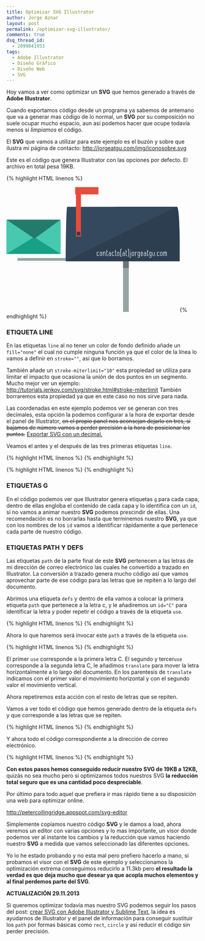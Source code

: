 ```yaml
---
title: Optimizar SVG Illustrator
author: Jorge Aznar
layout: post
permalink: /optimizar-svg-illustrator/
comments: true
dsq_thread_id:
  - 2099041953
tags:
  - Adobe Illustrator
  - Diseño Gráfico
  - Diseño Web
  - SVG
---
```

Hoy vamos a ver como optimizar un **SVG** que hemos generado a través de **Adobe Illustrator**.

Cuando exportamos código desde un programa ya sabemos de antemano que va a generar mas código de lo normal, un **SVG** por su composición no suele ocupar mucho espacio, aun así podemos hacer que ocupe todavía menos si *limpiamos* el código.

<!--more-->

El **SVG** que vamos a utilizar para este ejemplo es el buzón y sobre que ilustra mi página de contacto: <a href="http://jorgeatgu.com/img/iconosobre.svg" target="_blank">http://jorgeatgu.com/img/iconosobre.svg</a>

Este es el código que genera Illustrator con las opciones por defecto. El archivo en total pesa 19KB.

{% highlight HTML linenos %}<?xml version="1.0" encoding="utf-8"?>
<!DOCTYPE svg PUBLIC "-//W3C//DTD SVG 1.1//EN" "http://www.w3.org/Graphics/SVG/1.1/DTD/svg11.dtd">
<svg version="1.1" id="Capa_1" xmlns="http://www.w3.org/2000/svg" xmlns:xlink="http://www.w3.org/1999/xlink" x="0px" y="0px"
	 width="453.015px" height="326.903px" viewBox="97.901 205.445 453.015 326.903"
	 enable-background="new 97.901 205.445 453.015 326.903" xml:space="preserve">
<line fill="none" 	stroke="#95A5A6" stroke-width="7"
					stroke-miterlimit="10"
					x1="261.769" y1="395.169" x2="126.766" y2="395.169"/>
<line fill="none" 	stroke="#95A5A6"
					stroke-width="15" stroke-miterlimit="10"
					x1="410.313" y1="532.349" x2="410.313" y2="398.792"/>
<line fill="none" 	stroke="#6D7575" stroke-width="15" stroke-miterlimit="10"
					x1="410.313" y1="417.632" x2="410.313" y2="398.792"/>
<path fill="#34495E" d="M550.725,399.876H253.01c0,0,0.372-132.317,3.637-142.253c2.234,0.034,285.124-0.132,286.8,0
	C552.773,259.225,550.725,399.876,550.725,399.876z"/>
<path fill="#2C3E50" d="M550.725,399.876H253.01c0,0,288.764-142.385,290.437-142.253
	C552.773,259.225,550.725,399.876,550.725,399.876z"/>
<polygon fill="#47C9AF" points="167.908,338.555 239.688,380.977 239.688,291.115 "/>
<polygon fill="#16A085" points="97.901,291.198 97.901,380.997 240.075,380.997 "/>
<line fill="none" 	stroke="#E74C3C" stroke-width="19" stroke-miterlimit="10"
					x1="277.58" y1="215.579" x2="338.489" y2="215.579"/>
<line fill="none" 	stroke="#E74C3C" stroke-width="13" stroke-miterlimit="10"
					x1="286.275" y1="335.418" x2="286.275" y2="211.499"/>
<polygon fill="#47C9AF" points="175.828,333.536 97.901,291.115 97.901,380.977 "/>
<polyline fill="#237C6B" points="239.688,291.115 171.27,340.936 97.901,291.198 "/>
<g id="Capa_3">
</g>
<rect x="281.765" y="323.055" fill="#2C3E50" width="9.311" height="9.311"/>
<g enable-background="new    ">
	<path fill="#FFFFFF" d="M339.61,377.372c-0.107,0.135-0.297,0.297-0.378,0.324c-0.648-1.351-3.079-1.756-3.538-0.648
		c-0.513,1.188-0.513,2.053-0.432,3.214c0.107,1.945-0.027,2.782,0.107,3.538c0.136,0.757,0.54,1.216,1.81,1.404
		c0.54,0.081,1.783-1.053,1.999-1.944c0.081-0.216,1.026,0.243,0.972,0.378c-0.864,1.432-0.566,1.918-2.646,2.566
		c-2.241,0.729-3.214-1.837-3.295-2.188c-0.189-0.729-0.189-1.162-0.189-1.566c0-0.217,0-0.433,0.027-0.648
		c0.027-0.243,0.027-0.702,0-1.432c-0.081-1.944-0.297-2.161,0.675-3.97c0.729-1.486,4.564-0.945,4.916,0.351
		C339.988,377.156,339.718,377.237,339.61,377.372z"/>
	<path fill="#FFFFFF" d="M342.203,379.776c0-1.297,0.08-2.593,1.025-3.538c0.541-0.541,1.378-0.702,2.377-0.702
		c2.62,0,2.512,3.727,2.512,6.4c0,2.917-0.648,4.349-2.593,4.349c-2.89,0-3.349-2.485-3.349-5.186
		C342.176,380.775,342.122,380.208,342.203,379.776z M346.335,384.854c-0.027,0-0.054,0.027-0.081,0.027
		c0.081-0.027,0.108-0.108,0.189-0.189c0.297-0.459,0.404-0.675,0.404-2.917c0-2.593-0.054-5.186-1.296-5.186
		c-0.648,0-1.27,0.216-1.566,0.514c-0.648,0.621-0.729,1.647-0.729,2.728v0.459c0,0.081,0.027,0.135,0.027,0.216v0.621
		c0,0.055,0,0.081-0.027,0.108v0.648c0,1.62,0.297,3.24,2.025,3.24h0.271l0.648-0.216c0,0,0.026,0,0.054-0.026L346.335,384.854z"/>
	<path fill="#FFFFFF" d="M351.708,386.149c0,0.055-0.864,0.108-0.945,0.136c-0.081,0.026-0.135-0.189-0.162-0.271
		c-0.081-0.297-0.054-0.621-0.054-0.918v-1.675c0.027-0.918,0.027-1.539,0-1.836c0-0.622,0.027-1.188,0-2.404
		c0-1.107,0.081-2.403,0.081-3.511c0-0.189,0.918-0.162,1.216-0.027v0.648c0.242-0.352,0.566-0.433,0.972-0.648
		c0.189-0.107,0.567-0.188,1.08-0.27c0.541-0.081,0.945-0.055,1.188,0.054c0.757,0.324,1.188,1.188,1.351,1.972
		c0.486,2.134,0.297,3.754,0.297,5.915c0,1.053,0.136,1.593,0,2.781c-0.297-0.054-1.08,0.297-1.08-0.108v-0.161
		c0-0.027,0.027-0.081,0.027-0.108c0.135-1.513-0.027-2.215-0.027-3.592v-0.54c0-0.136-0.027-0.648-0.054-1.54
		c-0.027-0.892-0.081-1.566-0.162-1.998c-0.108-0.864-0.405-1.594-1.161-1.594c-0.676,0-1.107,0.216-1.891,0.729
		c-0.378,0.242-0.567,0.675-0.595,1.35c-0.026,0.676-0.026,1.864-0.054,3.565s-0.027,2.728-0.054,3.052
		C351.682,385.394,351.898,386.123,351.708,386.149z"/>
	<path fill="#FFFFFF" d="M359.568,373.564c0-2.242,0.027-2.512,0.108-3.079c0.162-0.081,0.891-0.027,1.107-0.027
		c-0.081,1.161-0.136,2.269-0.027,3.241c0.973,0.027,1.404,0.135,2.241,0.162c0.243,0.107,0.162,0.675-0.026,0.891
		c-0.783-0.026-1.216-0.026-2.188-0.054c0,2.377-0.081,6.995,0.054,9.372c0.081,2.484,2.053,0.783,1.972,0.702l0.513,0.486
		c0.433,0.567-2.565,1.917-3.295,0.459c-0.513-1.539-0.297-1.485-0.378-4.213c0-2.323,0.027-1.188-0.054-3.512L359.568,373.564z"/>
	<path fill="#FFFFFF" d="M365.509,376.184c1.243-0.297,1.351-0.702,2.674-0.567c3.809,0.379,2.674,4.511,2.81,7.266
		c-0.055,1.188-0.081,1.863-0.108,2.053c0,0.162,0,0.324,0.027,0.513l-0.055,0.757c-0.216,0.107-0.864,0.135-1.107,0.026
		c-0.999,0-3.511,0.676-4.159-1.026c-0.594-1.539-0.647-4.456,0.676-5.536c1.107-0.892,1.998-0.486,3.483-0.243
		c0-0.54,0.162,0.405,0.081-0.162c-0.135-1.323-0.162-2.674-1.647-2.593s-1.27,0.162-2.376,0.54
		C365.78,377.21,365.158,376.373,365.509,376.184z M369.723,382.99c0-0.352,0.026-2.134,0.026-2.485
		c-1.107-0.162-1.485-0.432-2.538-0.162c-0.919,0.298-1.188,2.215-0.757,4.24c0.298,1.216,1.837,0.702,2.863,0.702
		c0.081,0,0.162-0.026,0.243-0.026c0-0.648,0.135-1.351,0.162-1.972V382.99z"/>
	<path fill="#FFFFFF" d="M379.255,377.372c-0.107,0.135-0.297,0.297-0.378,0.324c-0.648-1.351-3.079-1.756-3.538-0.648
		c-0.513,1.188-0.513,2.053-0.432,3.214c0.107,1.945-0.027,2.782,0.107,3.538c0.136,0.757,0.54,1.216,1.81,1.404
		c0.54,0.081,1.783-1.053,1.999-1.944c0.081-0.216,1.026,0.243,0.972,0.378c-0.864,1.432-0.566,1.918-2.646,2.566
		c-2.241,0.729-3.214-1.837-3.295-2.188c-0.189-0.729-0.189-1.162-0.189-1.566c0-0.217,0-0.433,0.027-0.648
		c0.027-0.243,0.027-0.702,0-1.432c-0.081-1.944-0.297-2.161,0.676-3.97c0.729-1.486,4.563-0.945,4.915,0.351
		C379.633,377.156,379.364,377.237,379.255,377.372z"/>
	<path fill="#FFFFFF" d="M382.226,373.564c0-2.242,0.027-2.512,0.108-3.079c0.162-0.081,0.891-0.027,1.107-0.027
		c-0.081,1.161-0.136,2.269-0.027,3.241c0.973,0.027,1.404,0.135,2.241,0.162c0.243,0.107,0.162,0.675-0.026,0.891
		c-0.783-0.026-1.216-0.026-2.188-0.054c0,2.377-0.081,6.995,0.054,9.372c0.081,2.484,2.053,0.783,1.972,0.702l0.513,0.486
		c0.433,0.567-2.565,1.917-3.295,0.459c-0.513-1.539-0.297-1.485-0.378-4.213c0-2.323,0.027-1.188-0.054-3.512L382.226,373.564z"/>
	<path fill="#FFFFFF" d="M387.278,379.776c0-1.297,0.08-2.593,1.025-3.538c0.541-0.541,1.378-0.702,2.377-0.702
		c2.62,0,2.512,3.727,2.512,6.4c0,2.917-0.648,4.349-2.593,4.349c-2.89,0-3.349-2.485-3.349-5.186
		C387.25,380.775,387.197,380.208,387.278,379.776z M391.409,384.854c-0.027,0-0.054,0.027-0.081,0.027
		c0.081-0.027,0.108-0.108,0.189-0.189c0.297-0.459,0.404-0.675,0.404-2.917c0-2.593-0.054-5.186-1.296-5.186
		c-0.648,0-1.27,0.216-1.566,0.514c-0.648,0.621-0.729,1.647-0.729,2.728v0.459c0,0.081,0.027,0.135,0.027,0.216v0.621
		c0,0.055,0,0.081-0.027,0.108v0.648c0,1.62,0.297,3.24,2.025,3.24h0.271l0.648-0.216c0,0,0.026,0,0.054-0.026L391.409,384.854z"/>
	<path fill="#FFFFFF" d="M396.324,368.027c0.945-0.081,2.565-0.027,3.376,0.189c0.054,0.324,0.242,0.918-0.108,0.837
		c-0.514-0.216-2.215-0.216-2.512-0.081c-0.027,0-0.027,0-0.027,0.027c0.297,4.267-0.107,8.696,0.189,13.288
		c0.081,1.134-0.352,4.402,0.188,4.618c0.243,0.107,0.864,0.243,1.945,0c0.324,0.162,0.243,0.837,0.188,0.837
		c-3.754,0.567-3.457,0.297-3.511,0.027c-0.216-0.864-0.081-4.214-0.081-5.348c-0.081-4.673-0.189-9.237-0.216-13.909
		C395.838,368.189,396.081,368,396.324,368.027z"/>
	<path fill="#FFFFFF" d="M401.59,376.184c1.243-0.297,1.351-0.702,2.674-0.567c3.809,0.379,2.674,4.511,2.81,7.266
		c-0.055,1.188-0.081,1.863-0.108,2.053c0,0.162,0,0.324,0.027,0.513l-0.055,0.757c-0.216,0.107-0.864,0.135-1.107,0.026
		c-0.999,0-3.511,0.676-4.159-1.026c-0.594-1.539-0.647-4.456,0.676-5.536c1.107-0.892,1.998-0.486,3.483-0.243
		c0-0.54,0.162,0.405,0.081-0.162c-0.135-1.323-0.162-2.674-1.647-2.593s-1.27,0.162-2.376,0.54
		C401.861,377.21,401.24,376.373,401.59,376.184z M405.804,382.99c0-0.352,0.026-2.134,0.026-2.485
		c-1.107-0.162-1.485-0.432-2.538-0.162c-0.919,0.298-1.188,2.215-0.757,4.24c0.298,1.216,1.837,0.702,2.863,0.702
		c0.081,0,0.162-0.026,0.243-0.026c0-0.648,0.135-1.351,0.162-1.972V382.99z"/>
	<path fill="#FFFFFF" d="M409.881,373.564c0-2.242,0.027-2.512,0.108-3.079c0.162-0.081,0.891-0.027,1.107-0.027
		c-0.081,1.161-0.136,2.269-0.027,3.241c0.973,0.027,1.404,0.135,2.241,0.162c0.243,0.107,0.162,0.675-0.026,0.891
		c-0.783-0.026-1.216-0.026-2.188-0.054c0,2.377-0.081,6.995,0.054,9.372c0.081,2.484,2.053,0.783,1.972,0.702l0.513,0.486
		c0.433,0.567-2.565,1.917-3.295,0.459c-0.513-1.539-0.297-1.485-0.378-4.213c0-2.323,0.027-1.188-0.054-3.512L409.881,373.564z"/>
	<path fill="#FFFFFF" d="M415.066,368.271c0.838-0.243,1.405-0.081,2.242-0.216c0.216-0.189,0.783-0.136,0.973,0.054
		c0.216,0.189,0.242,0.459,0.107,0.675c-0.188,2.81,0.027,5.699,0.243,8.508c0.216,2.593,0.081,6.428,0.216,9.615
		c0.433,1.485,0.217,0.594-0.647,0.891c-0.757,0-2.998,0.055-2.998-0.135c0-0.216-0.271-0.567,0.107-0.811
		c0.676-0.404,1.404,0.136,2.161,0c0.081-2.809,0.026-6.562-0.189-9.507c0.081-2.728-0.324-5.671-0.243-8.399
		c-0.647,0.027-1.026-0.026-1.674,0.162C415.12,369.188,414.877,368.676,415.066,368.271z"/>
	<path fill="#FFFFFF" d="M423.088,376.562c0,2.215,0.27,3.431,0.135,5.727c0.054,0.621,0.081,1.161,0.107,1.593
		c0.027,0.433,0.055,0.973,0.027,1.647c0,1.297,0.054,1.945-0.081,3.214c0,0.783-0.621,3.431-3.619,2.62
		c-0.188,0.271,0.135-0.621,0.054-0.837c1.459,0.594,2.458-0.892,2.458-1.729c0.081-0.621,0.108-1.161,0.081-1.594v-1.647
		c0-0.675,0-1.216-0.027-1.62c-0.026-0.433-0.054-0.973-0.107-1.594c0.216-2.242-0.216-3.728,0-6.32
		c0.188-0.188,0.811-0.054,1.053,0.136c0.027,0.054,0.027,0.081,0.027,0.081C423.168,376.4,423.115,376.508,423.088,376.562z
		 M421.926,373.051c-0.026-0.135,0-0.297,0.081-0.459c0.027-0.027,0.055-0.081,0.081-0.108c0.189-0.135,0.378,0.027,0.595,0.027
		c0.702,0,0.81,0.918,0.513,1.377c-0.188,0.217-0.297,0.162-0.594,0.081c-0.352,0.081-0.567-0.026-0.648-0.27
		c-0.081-0.189-0.054-0.352-0.054-0.54C421.9,373.104,421.9,373.078,421.926,373.051z"/>
	<path fill="#FFFFFF" d="M425.787,379.776c0-1.297,0.081-2.593,1.026-3.538c0.541-0.541,1.378-0.702,2.377-0.702
		c2.62,0,2.512,3.727,2.512,6.4c0,2.917-0.648,4.349-2.593,4.349c-2.89,0-3.349-2.485-3.349-5.186
		C425.761,380.775,425.707,380.208,425.787,379.776z M429.92,384.854c-0.027,0-0.054,0.027-0.081,0.027
		c0.081-0.027,0.108-0.108,0.189-0.189c0.297-0.459,0.404-0.675,0.404-2.917c0-2.593-0.054-5.186-1.296-5.186
		c-0.648,0-1.27,0.216-1.566,0.514c-0.648,0.621-0.729,1.647-0.729,2.728v0.459c0,0.081,0.027,0.135,0.027,0.216v0.621
		c0,0.055,0,0.081-0.027,0.108v0.648c0,1.62,0.297,3.24,2.025,3.24h0.271l0.648-0.216c0,0,0.026,0,0.054-0.026L429.92,384.854z"/>
	<path fill="#FFFFFF" d="M439.022,377.372c-0.729-0.648-1.485-1.08-2.484-0.675c-1.135,0.432-0.864,2.296-0.945,3.295
		c-0.081,1.026,0.054,0.648,0.054,1.513c0.027,1.053-0.162,2.133-0.026,3.214c0,0.297-0.108,1.404-0.027,1.674
		c0,0.081-0.271,0.108-0.567,0.108h-0.432c-0.136,0-0.216,0-0.243-0.027c0.081-1.27,0.107-3.483,0.027-4.942
		c-0.081-1.107,0-2.241-0.027-3.511c-0.027-0.108-0.054-0.189-0.054-0.216c0,0,0.188-1.297-0.729-1.513
		c-0.189-0.135,0.216-0.514,0.513-0.756c0.405,0,1.188,0.566,1.135,0.891c0.54-0.432,1.404-0.891,2.7-0.756
		c0.757,0.081,0.838,0.486,1.54,0.702C439.535,376.616,439.239,377.291,439.022,377.372z"/>
	<path fill="#FFFFFF" d="M442.263,388.176c0.027,0.485,0.055,0.864,0.081,1.161c0.108,0.621,0.729,0.783,1.242,0.783
		c0.514,0,1-0.271,1.216-0.892c0.351-0.864,0.54-1.755,0.459-2.619c0-0.648-0.027-0.541-0.027-1.188
		c-0.891,0.135-1.782,0.107-2.322-0.081c-0.54-0.217-1.216-0.54-1.432-0.945c-0.567-0.945-0.81-1.404-0.729-2.458
		c-0.026-2.484-0.107-6.022,2.377-6.293c0.864-0.081,2.62-0.378,3.133,0.135c0.136,0.136,0.027,3.025,0.162,4.214
		c0.055,0.459,0.055,0.864,0.027,1.188s-0.054,0.647-0.081,0.945c0,0.297,0,0.81-0.027,1.593v1.054c0,0.918,0.055,1.054,0.055,1.999
		c0,1.161,0.081,2.646-1.026,3.537c-0.621,0.46-1.054,0.703-1.837,0.703c-0.729,0-1.08-0.027-1.539-0.433
		c-0.46-0.351-0.783-1.08-0.811-2.377C441.264,387.905,441.966,387.852,442.263,388.176z M441.723,379.884
		c-0.081,1.161-0.027,0.838-0.027,1.999c0.027,0.351,0.108,0.756,0.271,1.242c0.162,0.459,0.352,0.783,0.567,0.918
		c0.729,0.433,1.053,0.378,2.7,0.271c-0.081-0.892,0-1.918,0-3.431c0-1.539-0.054-3.078-0.026-4.051
		c-0.027-0.108-0.676-0.108-0.757-0.108c-0.864-0.026-1.269,0-1.782,0.433c-0.459,0.405-0.811,1.161-0.945,2.565V379.884z"/>
	<path fill="#FFFFFF" d="M454.956,381.505c-0.783,0.135-3.592,0.107-4.456,0.026h-0.054c-0.027,0.324,0,0.216-0.027,0.973
		c0,1.026,0.297,2.484,1.026,2.7c1.161,0.379,2.484-0.459,2.619-1.458c0-0.271,1-0.054,1.054,0.135
		c-0.351,1.675-3.024,3.35-4.753,2.106c-1.216-0.837-1.135-3.942-1.216-5.293c-0.081-1.297-0.027-3.295,0.756-4.43
		c0.486-0.702,0.676-0.648,1.621-0.945c0.405-0.135,0.945-0.107,1.351,0c2.16,0.081,2.269,4.187,2.188,5.563
		C455.037,381.126,454.956,381.505,454.956,381.505z M450.716,377.21c-0.351,0.892-0.513,2.134-0.405,3.241
		c1.054,0.243,2.296,0.271,3.674,0.108c0.323-1.513-0.081-5.564-2.647-4.079C451.04,376.643,450.851,376.886,450.716,377.21z"/>
	<path fill="#FFFFFF" d="M457.71,376.184c1.243-0.297,1.351-0.702,2.674-0.567c3.809,0.379,2.674,4.511,2.81,7.266
		c-0.055,1.188-0.081,1.863-0.108,2.053c0,0.162,0,0.324,0.027,0.513l-0.055,0.757c-0.216,0.107-0.864,0.135-1.107,0.026
		c-0.999,0-3.511,0.676-4.159-1.026c-0.594-1.539-0.647-4.456,0.676-5.536c1.107-0.892,1.998-0.486,3.483-0.243
		c0-0.54,0.162,0.405,0.081-0.162c-0.135-1.323-0.162-2.674-1.647-2.593s-1.27,0.162-2.376,0.54
		C457.981,377.21,457.36,376.373,457.71,376.184z M461.924,382.99c0-0.352,0.026-2.134,0.026-2.485
		c-1.107-0.162-1.485-0.432-2.538-0.162c-0.919,0.298-1.188,2.215-0.757,4.24c0.298,1.216,1.837,0.702,2.863,0.702
		c0.081,0,0.162-0.026,0.243-0.026c0-0.648,0.135-1.351,0.162-1.972V382.99z"/>
	<path fill="#FFFFFF" d="M466.001,373.564c0-2.242,0.027-2.512,0.108-3.079c0.162-0.081,0.891-0.027,1.107-0.027
		c-0.081,1.161-0.136,2.269-0.027,3.241c0.973,0.027,1.404,0.135,2.241,0.162c0.243,0.107,0.162,0.675-0.026,0.891
		c-0.783-0.026-1.216-0.026-2.188-0.054c0,2.377-0.081,6.995,0.054,9.372c0.081,2.484,2.053,0.783,1.972,0.702l0.513,0.486
		c0.433,0.567-2.565,1.917-3.295,0.459c-0.513-1.539-0.297-1.485-0.378-4.213c0-2.323,0.027-1.188-0.054-3.512L466.001,373.564z"/>
	<path fill="#FFFFFF" d="M472.834,388.176c0.027,0.485,0.055,0.864,0.081,1.161c0.108,0.621,0.729,0.783,1.242,0.783
		c0.514,0,1-0.271,1.216-0.892c0.351-0.864,0.54-1.755,0.459-2.619c0-0.648-0.027-0.541-0.027-1.188
		c-0.891,0.135-1.782,0.107-2.322-0.081c-0.54-0.217-1.216-0.54-1.432-0.945c-0.567-0.945-0.811-1.404-0.729-2.458
		c-0.026-2.484-0.107-6.022,2.377-6.293c0.864-0.081,2.62-0.378,3.133,0.135c0.136,0.136,0.027,3.025,0.162,4.214
		c0.055,0.459,0.055,0.864,0.027,1.188s-0.054,0.647-0.081,0.945c0,0.297,0,0.81-0.027,1.593v1.054c0,0.918,0.055,1.054,0.055,1.999
		c0,1.161,0.081,2.646-1.026,3.537c-0.621,0.46-1.054,0.703-1.837,0.703c-0.729,0-1.08-0.027-1.539-0.433
		c-0.459-0.351-0.783-1.08-0.811-2.377C471.835,387.905,472.537,387.852,472.834,388.176z M472.294,379.884
		c-0.081,1.161-0.027,0.838-0.027,1.999c0.027,0.351,0.108,0.756,0.271,1.242c0.162,0.459,0.352,0.783,0.567,0.918
		c0.729,0.433,1.053,0.378,2.7,0.271c-0.081-0.892,0-1.918,0-3.431c0-1.539-0.054-3.078-0.026-4.051
		c-0.027-0.108-0.676-0.108-0.757-0.108c-0.864-0.026-1.269,0-1.782,0.433c-0.459,0.405-0.811,1.161-0.945,2.565V379.884z"/>
	<path fill="#FFFFFF" d="M480.504,375.914c0.351,0.135-0.108,0.675,0.026,3.052c0,2.053-0.188,2.458,0.162,4.537
		c0.297,1.729,2.269,3.106,3.35,1.107c0.242-0.432,0.188-2.322,0.188-4.213c0.027-1.647,0.054-2.755,0.054-4.402
		c0-0.189,0.838-0.189,1.243-0.027c0,1.647-0.055,2.728-0.055,4.402c0,1.566,0.405,3.187-0.459,4.699
		c-1.296,2.323-4.618,1.513-5.186-0.702c-0.594-2.322-0.405-3.079-0.324-5.429c0-0.729,0.136-2.188,0-2.862
		C479.423,375.752,480.287,375.833,480.504,375.914z"/>
	<path fill="#FFFFFF" d="M487.985,386.258c-0.513-0.216-0.647-0.729-0.081-1.296c0.027-0.027,0.081-0.055,0.136-0.055
		c0.351-0.026,0.566,0.027,0.702,0.136c0.324,0.242,0.324,0.27,0.324,0.566C488.93,386.555,488.498,386.501,487.985,386.258z"/>
	<path fill="#FFFFFF" d="M497.302,377.372c-0.107,0.135-0.297,0.297-0.378,0.324c-0.648-1.351-3.079-1.756-3.538-0.648
		c-0.513,1.188-0.513,2.053-0.432,3.214c0.107,1.945-0.027,2.782,0.107,3.538c0.136,0.757,0.54,1.216,1.81,1.404
		c0.54,0.081,1.783-1.053,1.999-1.944c0.081-0.216,1.026,0.243,0.972,0.378c-0.864,1.432-0.566,1.918-2.646,2.566
		c-2.241,0.729-3.214-1.837-3.295-2.188c-0.189-0.729-0.189-1.162-0.189-1.566c0-0.217,0-0.433,0.027-0.648
		c0.027-0.243,0.027-0.702,0-1.432c-0.081-1.944-0.297-2.161,0.676-3.97c0.729-1.486,4.563-0.945,4.915,0.351
		C497.68,377.156,497.41,377.237,497.302,377.372z"/>
	<path fill="#FFFFFF" d="M499.895,379.776c0-1.297,0.081-2.593,1.026-3.538c0.541-0.541,1.378-0.702,2.377-0.702
		c2.62,0,2.512,3.727,2.512,6.4c0,2.917-0.648,4.349-2.593,4.349c-2.89,0-3.349-2.485-3.349-5.186
		C499.868,380.775,499.815,380.208,499.895,379.776z M504.028,384.854c-0.027,0-0.054,0.027-0.081,0.027
		c0.081-0.027,0.108-0.108,0.189-0.189c0.297-0.459,0.404-0.675,0.404-2.917c0-2.593-0.054-5.186-1.296-5.186
		c-0.648,0-1.27,0.216-1.566,0.514c-0.648,0.621-0.729,1.647-0.729,2.728v0.459c0,0.081,0.027,0.135,0.027,0.216v0.621
		c0,0.055,0,0.081-0.027,0.108v0.648c0,1.62,0.297,3.24,2.025,3.24h0.271l0.648-0.216c0,0,0.026,0,0.054-0.026L504.028,384.854z"/>
	<path fill="#FFFFFF" d="M509.833,377.075c-0.026,0.405-0.054,0.648-0.026,0.675c-0.055,1.323-0.081,2.215-0.081,2.674
		c-0.027,3.133-0.055,5.051-0.055,5.726c0,0.189-0.999,0.298-1.188,0.027c0-0.675,0.027-2.593,0.081-5.698
		c0-0.892-0.081-1.837-0.081-2.701c0-0.271,0.055-1.485-0.026-2.646c0.135-0.136,1.161-0.108,1.323,0.188
		c-0.081,0.297,0.054,0.595,0.054,0.838c1.161-0.919,2.566-1.324,3.35-0.136c0,0.055,0.026,0.108,0.054,0.189l0.892-0.514
		c0.54-0.216,0.351-0.242,0.944-0.378c1.837-0.297,2.188,2.106,2.053,3.862c-0.026,0.324-0.054,1.404-0.081,3.241
		c0,1.81,0.027,3.052,0.055,3.727c-0.055,0.162-0.54,0.081-0.973,0.136c-0.243,0.026-0.297-0.271-0.216-1.459
		c0.027-0.621,0.054-1.566,0.027-2.836v-3.024c0.135-2.053-0.243-2.944-1.351-2.323c-0.54,0.298-0.648,0.324-1.081,0.757
		c0.027,1.026,0.055,2.377,0.027,4.078v2.781c0,0.324,0.027,0.676,0.108,1.621c0.026,0.054,0.026,0.135,0.026,0.27v0.108
		c-0.243,0-1.404,0-1.296-0.135c0-0.757,0-2.025,0.027-3.781c0.026-1.782,0.026-3.079,0-3.916c0.107-1.972-0.838-2.485-1.675-1.837
		C510.428,376.724,510.13,376.886,509.833,377.075z"/>
</g>
</svg>{% endhighlight %}

### ETIQUETA LINE

En las etiquetas `line` al no tener un color de fondo definido añade un `fill="none"` el cual no cumple ninguna función ya que el color de la línea lo vamos a definir en `stroke=""`, así que lo borramos.

También añade un `stroke-miterlimit="10"` esta propiedad se utiliza para limitar el impacto que ocasiona la unión de dos puntos en un segmento. Mucho mejor ver un ejemplo: <a href="http://tutorials.jenkov.com/svg/stroke.html#stroke-miterlimit" target="_blank">http://tutorials.jenkov.com/svg/stroke.html#stroke-miterlimit</a>
También borraremos esta propiedad ya que en este caso no nos sirve para nada.

Las coordenadas en este ejemplo podemos ver se generan con tres decimales, esta opción la podemos configurar a la hora de exportar desde el panel de Illustrator, <del datetime="2013-11-29T12:36:16+00:00">en el propio panel nos aconsejan dejarlo en tres, si bajamos de número vamos a perder precisión a la hora de posicionar los puntos.</del> <a href="http://jorgeatgu.com/blog/exportar-svg/" target="_blank">Exportar SVG con un decimal.</a>

Veamos el antes y el después de las tres primeras etiquetas `line`.

{% highlight HTML linenos %}<line fill="none" stroke="#95A5A6" stroke-width="7" stroke-miterlimit="10"
					x1="261.769" y1="395.169" x2="126.766" y2="395.169"/>
<line fill="none" stroke="#95A5A6" stroke-width="15" stroke-miterlimit="10"
					x1="410.313" y1="532.349" x2="410.313" y2="398.792"/>
<line fill="none" stroke="#6D7575" stroke-width="15" stroke-miterlimit="10"
					x1="410.313" y1="417.632" x2="410.313" y2="398.792"/>{% endhighlight %}

{% highlight HTML linenos %}<line stroke="#95A5A6" stroke-width="7" x1="261.769" y1="395.169" x2="126.766" y2="395.169"/>
<line stroke="#95A5A6" stroke-width="15" x1="410.313" y1="532.349" x2="410.313" y2="398.792"/>
<line stroke="#6D7575" stroke-width="15" x1="410.313" y1="417.632" x2="410.313" y2="398.792"/>{% endhighlight %}

### ETIQUETAS G

En el código podemos ver que Illustrator genera etiquetas `g` para cada capa, dentro de ellas engloba el contenido de cada capa y lo identifica con un `id`, si no vamos a animar nuestro **SVG** podemos prescindir de ellas. Una recomendación es no borrarlas hasta que terminemos nuestro **SVG**, ya que con los nombres de los `id` vamos a identificar rápidamente a que pertenece cada parte de nuestro código.

### ETIQUETAS PATH Y DEFS

Las etiquetas `path` de la parte final de este **SVG** pertenecen a las letras de mi dirección de correo electrónico las cuales he convertido a trazado en Illustrator. La conversión a trazado genera mucho código así que vamos aprovechar parte de ese código para las letras que se repiten a lo largo del documento.

Abrimos una etiqueta `defs` y dentro de ella vamos a colocar la primera etiqueta `path` que pertenece a la letra c, y le añadiremos un `id="C"` para identificar la letra y poder repetir el código a través de la etiqueta `use`.

{% highlight HTML linenos %}<defs>
    <path id="C" fill="#FFFFFF" d="M339.61,377.372c-0.107,0.135-0.297,0.297-0.378,0.324c-0.648-1.351-3.079-1.756-3.538-0.648
    c-0.513,1.188-0.513,2.053-0.432,3.214c0.107,1.945-0.027,2.782,0.107,3.538c0.136,0.757,0.54,1.216,1.81,1.404
    c0.54,0.081,1.783-1.053,1.999-1.944c0.081-0.216,1.026,0.243,0.972,0.378c-0.864,1.432-0.566,1.918-2.646,2.566
    c-2.241,0.729-3.214-1.837-3.295-2.188c-0.189-0.729-0.189-1.162-0.189-1.566c0-0.217,0-0.433,0.027-0.648
    c0.027-0.243,0.027-0.702,0-1.432c-0.081-1.944-0.297-2.161,0.675-3.97c0.729-1.486,4.564-0.945,4.916,0.351
    C339.988,377.156,339.718,377.237,339.61,377.372z"/>
</defs>{% endhighlight %}

Ahora lo que haremos será invocar este `path` a través de la etiqueta `use`.

{% highlight HTML linenos %}<use xlink:href="#C"/>
<use xlink:href="#C" transform="translate(39.5)"/>
<use xlink:href="#C" transform="translate(158)"/>{% endhighlight %}

El primer `use` corresponde a la primera letra C.
El segundo y tercer`use` corresponde a la segunda letra C, le añadimos `translate` para mover la letra horizontalmente a lo largo del documento. En los parentesis de `translate` indicamos con el primer valor el movimiento horizontal y con el segundo valor el movimiento vertical.

Ahora repetiremos esta acción con el resto de letras que se repiten.

Vamos a ver todo el código que hemos generado dentro de la etiqueta `defs` y que corresponde a las letras que se repiten.

{% highlight HTML linenos %}<defs>
    <path id="C" fill="#FFFFFF" d="M339.61,377.372c-0.107,0.135-0.297,0.297-0.378,0.324c-0.648-1.351-3.079-1.756-3.538-0.648
    c-0.513,1.188-0.513,2.053-0.432,3.214c0.107,1.945-0.027,2.782,0.107,3.538c0.136,0.757,0.54,1.216,1.81,1.404
    c0.54,0.081,1.783-1.053,1.999-1.944c0.081-0.216,1.026,0.243,0.972,0.378c-0.864,1.432-0.566,1.918-2.646,2.566
    c-2.241,0.729-3.214-1.837-3.295-2.188c-0.189-0.729-0.189-1.162-0.189-1.566c0-0.217,0-0.433,0.027-0.648
    c0.027-0.243,0.027-0.702,0-1.432c-0.081-1.944-0.297-2.161,0.675-3.97c0.729-1.486,4.564-0.945,4.916,0.351
    C339.988,377.156,339.718,377.237,339.61,377.372z"/>
    <path id="O" fill="#FFFFFF" d="M342.203,379.776c0-1.297,0.08-2.593,1.025-3.538c0.541-0.541,1.378-0.702,2.377-0.702
    c2.62,0,2.512,3.727,2.512,6.4c0,2.917-0.648,4.349-2.593,4.349c-2.89,0-3.349-2.485-3.349-5.186
    C342.176,380.775,342.122,380.208,342.203,379.776z M346.335,384.854c-0.027,0-0.054,0.027-0.081,0.027
    c0.081-0.027,0.108-0.108,0.189-0.189c0.297-0.459,0.404-0.675,0.404-2.917c0-2.593-0.054-5.186-1.296-5.186
    c-0.648,0-1.27,0.216-1.566,0.514c-0.648,0.621-0.729,1.647-0.729,2.728v0.459c0,0.081,0.027,0.135,0.027,0.216v0.621
    c0,0.055,0,0.081-0.027,0.108v0.648c0,1.62,0.297,3.24,2.025,3.24h0.271l0.648-0.216c0,0,0.026,0,0.054-0.026L346.335,384.854z"/>
    <path id="T" fill="#FFFFFF" d="M359.568,373.564c0-2.242,0.027-2.512,0.108-3.079c0.162-0.081,0.891-0.027,1.107-0.027
    c-0.081,1.161-0.136,2.269-0.027,3.241c0.973,0.027,1.404,0.135,2.241,0.162c0.243,0.107,0.162,0.675-0.026,0.891
    c-0.783-0.026-1.216-0.026-2.188-0.054c0,2.377-0.081,6.995,0.054,9.372c0.081,2.484,2.053,0.783,1.972,0.702l0.513,0.486
    c0.433,0.567-2.565,1.917-3.295,0.459c-0.513-1.539-0.297-1.485-0.378-4.213c0-2.323,0.027-1.188-0.054-3.512L359.568,373.564z"/>
    <path id="A" fill="#FFFFFF" d="M365.509,376.184c1.243-0.297,1.351-0.702,2.674-0.567c3.809,0.379,2.674,4.511,2.81,7.266
    c-0.055,1.188-0.081,1.863-0.108,2.053c0,0.162,0,0.324,0.027,0.513l-0.055,0.757c-0.216,0.107-0.864,0.135-1.107,0.026
    c-0.999,0-3.511,0.676-4.159-1.026c-0.594-1.539-0.647-4.456,0.676-5.536c1.107-0.892,1.998-0.486,3.483-0.243
    c0-0.54,0.162,0.405,0.081-0.162c-0.135-1.323-0.162-2.674-1.647-2.593s-1.27,0.162-2.376,0.54
    C365.78,377.21,365.158,376.373,365.509,376.184z M369.723,382.99c0-0.352,0.026-2.134,0.026-2.485
    c-1.107-0.162-1.485-0.432-2.538-0.162c-0.919,0.298-1.188,2.215-0.757,4.24c0.298,1.216,1.837,0.702,2.863,0.702
    c0.081,0,0.162-0.026,0.243-0.026c0-0.648,0.135-1.351,0.162-1.972V382.99z"/>
    <path id="G" fill="#FFFFFF" d="M442.263,388.176c0.027,0.485,0.055,0.864,0.081,1.161c0.108,0.621,0.729,0.783,1.242,0.783
    c0.514,0,1-0.271,1.216-0.892c0.351-0.864,0.54-1.755,0.459-2.619c0-0.648-0.027-0.541-0.027-1.188
    c-0.891,0.135-1.782,0.107-2.322-0.081c-0.54-0.217-1.216-0.54-1.432-0.945c-0.567-0.945-0.81-1.404-0.729-2.458
    c-0.026-2.484-0.107-6.022,2.377-6.293c0.864-0.081,2.62-0.378,3.133,0.135c0.136,0.136,0.027,3.025,0.162,4.214
    c0.055,0.459,0.055,0.864,0.027,1.188s-0.054,0.647-0.081,0.945c0,0.297,0,0.81-0.027,1.593v1.054c0,0.918,0.055,1.054,0.055,1.999
    c0,1.161,0.081,2.646-1.026,3.537c-0.621,0.46-1.054,0.703-1.837,0.703c-0.729,0-1.08-0.027-1.539-0.433
    c-0.46-0.351-0.783-1.08-0.811-2.377C441.264,387.905,441.966,387.852,442.263,388.176z M441.723,379.884
    c-0.081,1.161-0.027,0.838-0.027,1.999c0.027,0.351,0.108,0.756,0.271,1.242c0.162,0.459,0.352,0.783,0.567,0.918
    c0.729,0.433,1.053,0.378,2.7,0.271c-0.081-0.892,0-1.918,0-3.431c0-1.539-0.054-3.078-0.026-4.051
    c-0.027-0.108-0.676-0.108-0.757-0.108c-0.864-0.026-1.269,0-1.782,0.433c-0.459,0.405-0.811,1.161-0.945,2.565V379.884z"/>
</defs>{% endhighlight %}

Y ahora todo el código correspondiente a la dirección de correo electrónico.

{% highlight HTML linenos %}<use xlink:href="#C"/>
    <use xlink:href="#O"/>
    <path fill="#FFFFFF" d="M351.708,386.149c0,0.055-0.864,0.108-0.945,0.136c-0.081,0.026-0.135-0.189-0.162-0.271
    c-0.081-0.297-0.054-0.621-0.054-0.918v-1.675c0.027-0.918,0.027-1.539,0-1.836c0-0.622,0.027-1.188,0-2.404
    c0-1.107,0.081-2.403,0.081-3.511c0-0.189,0.918-0.162,1.216-0.027v0.648c0.242-0.352,0.566-0.433,0.972-0.648
    c0.189-0.107,0.567-0.188,1.08-0.27c0.541-0.081,0.945-0.055,1.188,0.054c0.757,0.324,1.188,1.188,1.351,1.972
    c0.486,2.134,0.297,3.754,0.297,5.915c0,1.053,0.136,1.593,0,2.781c-0.297-0.054-1.08,0.297-1.08-0.108v-0.161
    c0-0.027,0.027-0.081,0.027-0.108c0.135-1.513-0.027-2.215-0.027-3.592v-0.54c0-0.136-0.027-0.648-0.054-1.54
    c-0.027-0.892-0.081-1.566-0.162-1.998c-0.108-0.864-0.405-1.594-1.161-1.594c-0.676,0-1.107,0.216-1.891,0.729
    c-0.378,0.242-0.567,0.675-0.595,1.35c-0.026,0.676-0.026,1.864-0.054,3.565s-0.027,2.728-0.054,3.052
    C351.682,385.394,351.898,386.123,351.708,386.149z"/>
    <use xlink:href="#T"/>
    <use xlink:href="#A"/>
    <use xlink:href="#C" transform="translate(39.5)"/>
    <use xlink:href="#T" transform="translate(22.5)"/>
    <use xlink:href="#O" transform="translate(44.5)"/>
    <path fill="#FFFFFF" d="M396.324,368.027c0.945-0.081,2.565-0.027,3.376,0.189c0.054,0.324,0.242,0.918-0.108,0.837
    c-0.514-0.216-2.215-0.216-2.512-0.081c-0.027,0-0.027,0-0.027,0.027c0.297,4.267-0.107,8.696,0.189,13.288
    c0.081,1.134-0.352,4.402,0.188,4.618c0.243,0.107,0.864,0.243,1.945,0c0.324,0.162,0.243,0.837,0.188,0.837
    c-3.754,0.567-3.457,0.297-3.511,0.027c-0.216-0.864-0.081-4.214-0.081-5.348c-0.081-4.673-0.189-9.237-0.216-13.909
    C395.838,368.189,396.081,368,396.324,368.027z"/>
    <use xlink:href="#A" transform="translate(36.5)"/>
    <use xlink:href="#T" transform="translate(50.5)"/>
    <path fill="#FFFFFF" d="M415.066,368.271c0.838-0.243,1.405-0.081,2.242-0.216c0.216-0.189,0.783-0.136,0.973,0.054
    c0.216,0.189,0.242,0.459,0.107,0.675c-0.188,2.81,0.027,5.699,0.243,8.508c0.216,2.593,0.081,6.428,0.216,9.615
    c0.433,1.485,0.217,0.594-0.647,0.891c-0.757,0-2.998,0.055-2.998-0.135c0-0.216-0.271-0.567,0.107-0.811
    c0.676-0.404,1.404,0.136,2.161,0c0.081-2.809,0.026-6.562-0.189-9.507c0.081-2.728-0.324-5.671-0.243-8.399
    c-0.647,0.027-1.026-0.026-1.674,0.162C415.12,369.188,414.877,368.676,415.066,368.271z"/>
    <path fill="#FFFFFF" d="M423.088,376.562c0,2.215,0.27,3.431,0.135,5.727c0.054,0.621,0.081,1.161,0.107,1.593
    c0.027,0.433,0.055,0.973,0.027,1.647c0,1.297,0.054,1.945-0.081,3.214c0,0.783-0.621,3.431-3.619,2.62
    c-0.188,0.271,0.135-0.621,0.054-0.837c1.459,0.594,2.458-0.892,2.458-1.729c0.081-0.621,0.108-1.161,0.081-1.594v-1.647
    c0-0.675,0-1.216-0.027-1.62c-0.026-0.433-0.054-0.973-0.107-1.594c0.216-2.242-0.216-3.728,0-6.32
    c0.188-0.188,0.811-0.054,1.053,0.136c0.027,0.054,0.027,0.081,0.027,0.081C423.168,376.4,423.115,376.508,423.088,376.562z
     M421.926,373.051c-0.026-0.135,0-0.297,0.081-0.459c0.027-0.027,0.055-0.081,0.081-0.108c0.189-0.135,0.378,0.027,0.595,0.027
    c0.702,0,0.81,0.918,0.513,1.377c-0.188,0.217-0.297,0.162-0.594,0.081c-0.352,0.081-0.567-0.026-0.648-0.27
    c-0.081-0.189-0.054-0.352-0.054-0.54C421.9,373.104,421.9,373.078,421.926,373.051z"/>
    <use xlink:href="#O" transform="translate(83.5)"/>
    <path fill="#FFFFFF" d="M439.022,377.372c-0.729-0.648-1.485-1.08-2.484-0.675c-1.135,0.432-0.864,2.296-0.945,3.295
    c-0.081,1.026,0.054,0.648,0.054,1.513c0.027,1.053-0.162,2.133-0.026,3.214c0,0.297-0.108,1.404-0.027,1.674
    c0,0.081-0.271,0.108-0.567,0.108h-0.432c-0.136,0-0.216,0-0.243-0.027c0.081-1.27,0.107-3.483,0.027-4.942
    c-0.081-1.107,0-2.241-0.027-3.511c-0.027-0.108-0.054-0.189-0.054-0.216c0,0,0.188-1.297-0.729-1.513
    c-0.189-0.135,0.216-0.514,0.513-0.756c0.405,0,1.188,0.566,1.135,0.891c0.54-0.432,1.404-0.891,2.7-0.756
    c0.757,0.081,0.838,0.486,1.54,0.702C439.535,376.616,439.239,377.291,439.022,377.372z"/>
    <use xlink:href="#G"/>
    <path fill="#FFFFFF" d="M454.956,381.505c-0.783,0.135-3.592,0.107-4.456,0.026h-0.054c-0.027,0.324,0,0.216-0.027,0.973
    c0,1.026,0.297,2.484,1.026,2.7c1.161,0.379,2.484-0.459,2.619-1.458c0-0.271,1-0.054,1.054,0.135
    c-0.351,1.675-3.024,3.35-4.753,2.106c-1.216-0.837-1.135-3.942-1.216-5.293c-0.081-1.297-0.027-3.295,0.756-4.43
    c0.486-0.702,0.676-0.648,1.621-0.945c0.405-0.135,0.945-0.107,1.351,0c2.16,0.081,2.269,4.187,2.188,5.563
    C455.037,381.126,454.956,381.505,454.956,381.505z M450.716,377.21c-0.351,0.892-0.513,2.134-0.405,3.241
    c1.054,0.243,2.296,0.271,3.674,0.108c0.323-1.513-0.081-5.564-2.647-4.079C451.04,376.643,450.851,376.886,450.716,377.21z"/>
    <use xlink:href="#A" transform="translate(92)"/>
    <use xlink:href="#T" transform="translate(106)"/>
    <use xlink:href="#G" transform="translate(30)"/>
    <path fill="#FFFFFF" d="M480.504,375.914c0.351,0.135-0.108,0.675,0.026,3.052c0,2.053-0.188,2.458,0.162,4.537
    c0.297,1.729,2.269,3.106,3.35,1.107c0.242-0.432,0.188-2.322,0.188-4.213c0.027-1.647,0.054-2.755,0.054-4.402
    c0-0.189,0.838-0.189,1.243-0.027c0,1.647-0.055,2.728-0.055,4.402c0,1.566,0.405,3.187-0.459,4.699
    c-1.296,2.323-4.618,1.513-5.186-0.702c-0.594-2.322-0.405-3.079-0.324-5.429c0-0.729,0.136-2.188,0-2.862
    C479.423,375.752,480.287,375.833,480.504,375.914z"/>
    <path fill="#FFFFFF" d="M487.985,386.258c-0.513-0.216-0.647-0.729-0.081-1.296c0.027-0.027,0.081-0.055,0.136-0.055
    c0.351-0.026,0.566,0.027,0.702,0.136c0.324,0.242,0.324,0.27,0.324,0.566C488.93,386.555,488.498,386.501,487.985,386.258z"/>
    <use xlink:href="#C" transform="translate(158)"/>
    <use xlink:href="#O" transform="translate(158)"/>
    <path fill="#FFFFFF" d="M509.833,377.075c-0.026,0.405-0.054,0.648-0.026,0.675c-0.055,1.323-0.081,2.215-0.081,2.674
    c-0.027,3.133-0.055,5.051-0.055,5.726c0,0.189-0.999,0.298-1.188,0.027c0-0.675,0.027-2.593,0.081-5.698
    c0-0.892-0.081-1.837-0.081-2.701c0-0.271,0.055-1.485-0.026-2.646c0.135-0.136,1.161-0.108,1.323,0.188
    c-0.081,0.297,0.054,0.595,0.054,0.838c1.161-0.919,2.566-1.324,3.35-0.136c0,0.055,0.026,0.108,0.054,0.189l0.892-0.514
    c0.54-0.216,0.351-0.242,0.944-0.378c1.837-0.297,2.188,2.106,2.053,3.862c-0.026,0.324-0.054,1.404-0.081,3.241
    c0,1.81,0.027,3.052,0.055,3.727c-0.055,0.162-0.54,0.081-0.973,0.136c-0.243,0.026-0.297-0.271-0.216-1.459
    c0.027-0.621,0.054-1.566,0.027-2.836v-3.024c0.135-2.053-0.243-2.944-1.351-2.323c-0.54,0.298-0.648,0.324-1.081,0.757
    c0.027,1.026,0.055,2.377,0.027,4.078v2.781c0,0.324,0.027,0.676,0.108,1.621c0.026,0.054,0.026,0.135,0.026,0.27v0.108
    c-0.243,0-1.404,0-1.296-0.135c0-0.757,0-2.025,0.027-3.781c0.026-1.782,0.026-3.079,0-3.916c0.107-1.972-0.838-2.485-1.675-1.837
    C510.428,376.724,510.13,376.886,509.833,377.075z"/>{% endhighlight %}

**Con estos pasos hemos conseguido reducir nuestro SVG de 19KB a 12KB,** quizás no sea mucho pero si optimizamos todos nuestros SVG **la reducción total seguro que es una cantidad poco despreciable**.

Por último para todo aquel que prefiera ir mas rápido tiene a su disposición una web para optimizar online.

<a href="http://petercollingridge.appspot.com/svg-editor" target="_blank">http://petercollingridge.appspot.com/svg-editor</a>

Simplemente copiamos nuestro código **SVG** y le damos a load, ahora veremos un editor con varias opciones y lo mas importante, un visor donde podemos ver al instante los cambios y la reducción que vamos haciendo nuestro **SVG** a medida que vamos seleccionado las diferentes opciones.

Yo lo he estado probando y no esta mal pero prefiero hacerlo a mano, si probamos el visor con el **SVG** de este ejemplo y seleccionamos la optimización extrema conseguimos reducirlo a 11.3kb pero **el resultado la verdad es que deja mucho que desear ya que acopla muchos elementos y al final perdemos parte del SVG**.

**ACTUALIZACIÓN 29.11.2013**

Si queremos optimizar todavía mas nuestro SVG podemos seguir los pasos del post: <a href="http://jorgeatgu.com/blog/crear-svg-con-adobe-illustrator-y-sublime-text/" target="_blank">crear SVG con Adobe Illustrator y Sublime Text</a>, la idea es ayudarnos de Illustrator y el panel de información para conseguir sustituir los `path` por formas básicas como `rect`, `circle` y así reducir el código sin perder precisión.